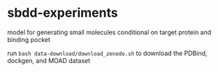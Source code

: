 # sbdd-experiments
model for generating small molecules conditional on target protein and binding pocket

run `bash data-download/download_zenodo.sh` to download the PDBind, dockgen, and MOAD dataset
